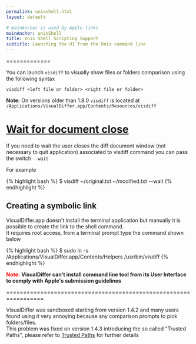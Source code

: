 ```yaml
---
permalink: unixshell.html
layout: default

# mainAnchor is used by Apple links
mainAnchor: unixShell
title: Unix Shell Scripting Support
subtitle: Launching the UI from the Unix command line
---
```


=============

You can launch `visdiff` to visually show files or folders comparison using the following syntax

	visdiff <left file or folder> <right file or folder>

**Note:** On versions older than 1.8.0  `visdiff` is located at `/Applications/VisualDiffer.app/Contents/Resources/visdiff`

[Wait for document close](#wait_for_document_close)
=======================

If you need to wait the user closes the diff document window (not necessary to quit application) associated to visdiff command you can pass the switch `--wait`

For example

{% highlight bash %}
$ visdiff ~/original.txt ~/modified.txt --wait
{% endhighlight %}


Creating a symbolic link
------------------------

VisualDiffer.app doesn't install the terminal application but manually it is possible to create the link to the shell command.  
It requires root access, from a terminal prompt type the command shown below

{% highlight bash %}
$ sudo ln -s /Applications/VisualDiffer.app/Contents/Helpers /usr/bin/visdiff
{% endhighlight %}

<span style="color:red; font-weight:bold">Note:</span> **VisualDiffer can't install command line tool from its User Interface to comply with Apple's submission guidelines**

=================================================================

VisualDiffer was sandboxed starting from version 1.4.2 and many users found using it very annoying because any comparison prompts to pick folders/files.  
This problem was fixed on version 1.4.3 introducing the so called "Trusted Paths", please refer to [Trusted Paths](trustedPaths.html) for further details
